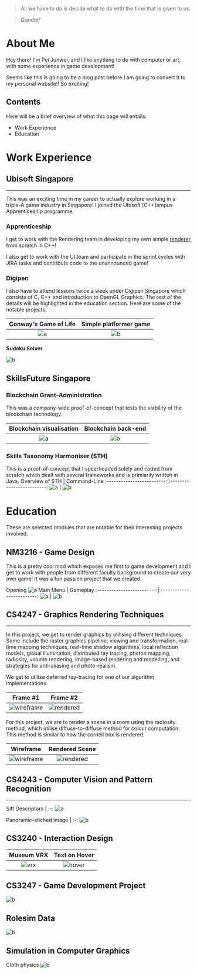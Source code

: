
> All we have to do is decide what to do with the time that is given to us. 

> *Gandalf*

# About Me
Hey there! I'm Pei Junwei, and I like anything to do with computer or art, with some experience in game development!

Seems like this is going to be a blog post before I am going to convert it to my personal website!! So exciting!

## Contents
Here will be a brief overview of what this page will entails:
+ Work Experience
+ Education

# Work Experience
## Ubisoft Singapore
---
This was an exciting time in my career to actually explore working in a triple-A game industry in Singapore! I joined the Ubisoft [C++]ampus Apprenticeship programme.

### Apprenticeship
I get to work with the Rendering team in developing my own simple [renderer](https://github.com/pjunwei95/myRenderer) from scratch in C++!

I also get to work with the UI team and participate in the sprint cycles with JIRA tasks and contribute code to the unannounced game!
### Digipen
I also have to attend lessons twice a week under Digipen Singapore which consists of C, C++ and introduction to OpenGL Graphics. The rest of the details will be highlighted in the education section. Here are some of the notable projects:

 Conway's Game of Life | Simple platformer game
:-------------------------:|:-------------------------:
![a](images/digipen/GOLrandom.gif) | ![b](images/digipen/platformer.gif)

**Sudoku Solver**

![b](images/digipen/sudoku.png)

## SkillsFuture Singapore
### Blockchain Grant-Administration
This was a company-wide proof-of-concept that tests the viability of the blockchain technology.

 Blockchain visualisation | Blockchain back-end
:-------------------------:|:-------------------------:
![a](images/ssg/table.jpeg) | ![b](images/ssg/ssgblocktrans.jpg)

### Skills Taxonomy Harmoniser (STH)
This is a proof-of-concept that I spearheaded solely and coded from scratch which dealt with several frameworks and is primiarily written in Java.
 Overview of STH | Command-Line
:-------------------------:|:-------------------------:
![a](images/ssg/ssgsthcomp.jpg) | ![b](images/ssg/Harmonise.PNG)

# Education
These are selected modules that are notable for their interesting projects involved.


## NM3216 - Game Design
This is a pretty cool mod which exposes me first to game development and I get to work with people from different faculty background to create our very own game! It was a fun passion project that we created.

Opening
![a](images/3216/mirage.gif)
 Main Menu | Gameplay
:-------------------------:|:-------------------------:
![a](images/3216/3216start.jpg) | ![b](images/3216/3216tutalt.jpg)


## CS4247 - Graphics Rendering Techniques
---

In this project, we get to render graphics by utilising different techniques. Some include the raster graphics pipeline, viewing and transformation, real-time mapping techniques, real-time shadow algorithms, local reflection models, global illumination, distributed ray tracing, photon mapping, radiosity, volume rendering, image-based rendering and modelling, and strategies for anti-aliasing and photo-realism.

We get to utilise deferred ray-tracing for one of our algorithm implementations.

 Frame #1 | Frame #2
:-------------------------:|:-------------------------:
![wireframe](images/4247/4247rayt.jpg) | ![rendered](images/4247/4247rayt2.jpg)

For this project, we are to render a scene in a room using the radiosity method, which utilise diffuse-to-diffuse method for colour computation. This method is similar to how the cornell box is rendered.

 Wireframe | Rendered Scene
:-------------------------:|:-------------------------:
![wireframe](images/4247/radiosity1.jpg) | ![rendered](images/4247/radiosity2.png)


## CS4243 - Computer Vision and Pattern Recognition
---
 Sift Descriptors | 
 :-:
![a](images/4243/solution_sift.jpg)

 Panoramic-stiched image |
 :-:
![b](images/4243/solution_sift_panorama.jpg)

## CS3240 - Interaction Design
 Museum VRX | Text on Hover
:-------------------------:|:-------------------------:
 ![vrx](images/3240interactive.png) | ![hover](images/3240croc.png)

## CS3247 - Game Development Project

![b](images/3247.png)

## Rolesim Data

![b](images/rolesim_supervised.png)

## Simulation in Computer Graphics
Cloth physics
![b](images/2dConfig.png)

